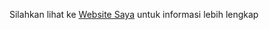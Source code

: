 Silahkan lihat ke
[Website Saya](https://http://muhammadandirahman.epizy.com "Websitenya Saya")
untuk informasi lebih lengkap